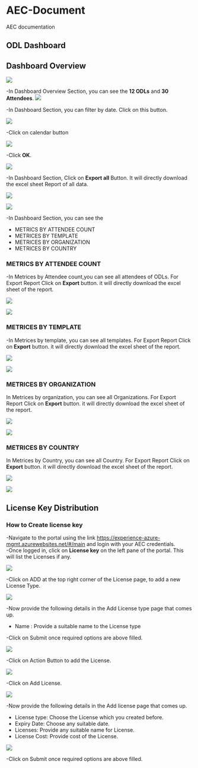 # AEC-Document
AEC documentation

## ODL Dashboard
## Dashboard Overview
<kbd><img src="/Images/ODL_Dashboard.png"/></kbd>

-In Dashboard Overview Section, you can see the **12 ODLs** and **30 Attendees**.
<kbd><img src="/Images/ODL%26Attendees.png"/></kbd>

-In Dashboard Section, you can filter by date. Click on this button.

<kbd><img src="/Images/Filter_by_date.png"/></kbd>

-Click on calendar button

<kbd><img src="/Images/Filter_by_date1.png"/></kbd>

-Click **OK**.

<kbd><img src="/Images/filter_by_date2.png"/></kbd>

-In Dashboard Section, Click on **Export all** Button. It will directly download the excel sheet  Report of all data.

<kbd><img src="/Images/Click_ExportAll.png"/></kbd>

<kbd><img src="/Images/Exportall_Report.png"/></kbd>

-In Dashboard Section, you can see the 
* METRICS BY ATTENDEE COUNT
* METRICES BY TEMPLATE
* METRICES BY ORGANIZATION
* METRICES BY COUNTRY

### METRICS BY ATTENDEE COUNT
-In Metrices by Attendee count,you can see all attendees of ODLs. For Export Report Click on **Export** button. it will directly download the excel sheet of the report.

<kbd><img src="/Images/Metrices_AttendeeCount.png"/></kbd>

<kbd><img src="/Images/Attendee_ExportReport.png"/></kbd>

### METRICES BY TEMPLATE
-In Metrices by template, you can see all templates. For Export Report Click on **Export** button. it will directly download the excel sheet of the report.

<kbd><img src="/Images/Metrices_TemplateCount.png"/></kbd>

<kbd><img src="/Images/Template_ExportReport.png"/></kbd>

### METRICES BY ORGANIZATION
In Metrices by organization, you can see all Organizations. For Export Report Click on **Export** button. it will directly download the excel sheet of the report.

<kbd><img src="/Images/Metrices_Organization.png"/></kbd>

<kbd><img src="/Images/Organization_ExportReport.png"/></kbd>

### METRICES BY COUNTRY
In Metrices by Country, you can see all Country. For Export Report Click on **Export** button. it will directly download the excel sheet of the report.

<kbd><img src="/Images/Metrices_Country.png"/></kbd>

<kbd><img src="/Images/Country_ExportReport.png"/></kbd>

## License Key Distribution

### How to Create license key
-Navigate to the portal using the link https://experience-azure-mgmt.azurewebsites.net/#/main and login with your AEC credentials.  
-Once logged in, click on **License key** on the left pane of the portal. This will list the Licenses if any. 

<kbd><img src="/Images/License_key.png"/></kbd>

-Click on ADD at the top right corner of the License page, to add a new License Type.

<kbd><img src="/Images/Click_Add_LicenseType.png"/></kbd>

-Now provide the following details in the Add License type page that comes up.
* Name : Provide a suitable name to the License type

-Click on Submit once required options are above filled.

<kbd><img src="/Images/Create_LicenseKey.png"/></kbd>

-Click on Action Button to add the License.

<kbd><img src="/Images/License_Action.png"/></kbd>

-Click on Add License.

<kbd><img src="/Images/Click_AddLicense.png"/></kbd>

-Now provide the following details in the Add license page that comes up.
* License type: Choose the License which you created before.
* Expiry Date: Choose any suitable date.
* Licenses: Provide any suitable name for License.
* License Cost: Provide cost of the License.

<kbd><img src="/Images/Click_Add_LicenseDetails.png"/></kbd>

-Click on Submit once required options are above filled.















